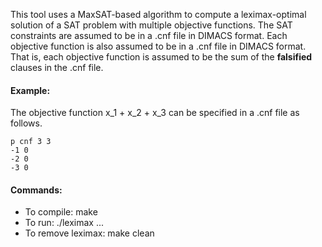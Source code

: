 This tool uses a MaxSAT-based algorithm to compute a leximax-optimal solution of a SAT problem with multiple objective functions.
The SAT constraints are assumed to be in a .cnf file in DIMACS format. Each objective function is also assumed to be in a .cnf file in DIMACS format. That is, each objective function is assumed to be the sum of the **falsified** clauses in the .cnf file.

#### Example:
The objective function x_1 + x_2 + x_3 can be specified in a .cnf file as follows.

```
p cnf 3 3
-1 0
-2 0
-3 0
```

#### Commands:
- To compile: make
- To run: ./leximax <SAT-constraints-file> <objective1-file> <objective2-file> ...
- To remove leximax: make clean
